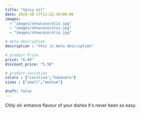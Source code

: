 ```yaml
---
title: "Spicy oil"
date: 2019-10-17T11:22:16+06:00
images: 
  - "images/showcase/olio.jpg"
  - "images/showcase/olio.jpg"
  - "images/showcase/olio.jpg"

# meta description
description : "this is meta description"

# product Price
price: "6.00"
discount_price: "5.50"

# product variation
colors : ["carolina","habanero"]
sizes : ["small","medium"]

draft: false
---
```


Chily oil: enhance flavour of your dishes it's never been so easy.
